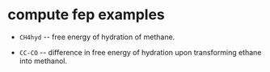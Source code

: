 compute fep examples
====================

* `CH4hyd` -- free energy of hydration of methane.

* `CC-CO` -- difference in free energy of hydration upon transforming
  ethane into methanol.
